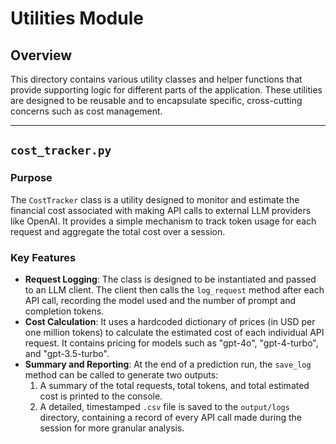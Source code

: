 # Utilities Module

## Overview

This directory contains various utility classes and helper functions that provide supporting logic for different parts of the application. These utilities are designed to be reusable and to encapsulate specific, cross-cutting concerns such as cost management.

---

## `cost_tracker.py`

### Purpose

The `CostTracker` class is a utility designed to monitor and estimate the financial cost associated with making API calls to external LLM providers like OpenAI. It provides a simple mechanism to track token usage for each request and aggregate the total cost over a session.

### Key Features

-   **Request Logging**: The class is designed to be instantiated and passed to an LLM client. The client then calls the `log_request` method after each API call, recording the model used and the number of prompt and completion tokens.
-   **Cost Calculation**: It uses a hardcoded dictionary of prices (in USD per one million tokens) to calculate the estimated cost of each individual API request. It contains pricing for models such as "gpt-4o", "gpt-4-turbo", and "gpt-3.5-turbo".
-   **Summary and Reporting**: At the end of a prediction run, the `save_log` method can be called to generate two outputs:
    1.  A summary of the total requests, total tokens, and total estimated cost is printed to the console.
    2.  A detailed, timestamped `.csv` file is saved to the `output/logs` directory, containing a record of every API call made during the session for more granular analysis.